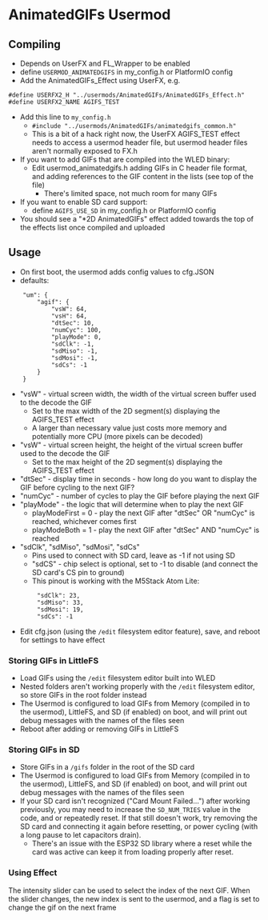 # AnimatedGIFs Usermod

## Compiling

- Depends on UserFX and FL_Wrapper to be enabled
- define `USERMOD_ANIMATEDGIFS` in my_config.h or PlatformIO config
- Add the AnimatedGIFs_Effect using UserFX, e.g.

```
#define USERFX2_H "../usermods/AnimatedGIFs/AnimatedGIFs_Effect.h"
#define USERFX2_NAME AGIFS_TEST
```

- Add this line to `my_config.h`
	- `#include "../usermods/AnimatedGIFs/animatedgifs_common.h"`
	- This is a bit of a hack right now, the UserFX AGIFS_TEST effect needs to access a usermod header file, but usermod header files aren't normally exposed to FX.h
- If you want to add GIFs that are compiled into the WLED binary:
	- Edit usermod_animatedgifs.h adding GIFs in C header file format, and adding references to the GIF content in the lists (see top of the file)
		- There's limited space, not much room for many GIFs
- If you want to enable SD card support:
	- define `AGIFS_USE_SD` in my_config.h or PlatformIO config
- You should see a "*2D AnimatedGIFs" effect added towards the top of the effects list once compiled and uploaded

## Usage

- On first boot, the usermod adds config values to cfg.JSON
- defaults:

```
	"um": {
		"agif": {
			"vsW": 64,
			"vsH": 64,
			"dtSec": 10,
			"numCyc": 100,
			"playMode": 0,
			"sdClk": -1,
			"sdMiso": -1,
			"sdMosi": -1,
			"sdCs": -1
		}
	}
```

- "vsW" - virtual screen width, the width of the virtual screen buffer used to the decode the GIF
	- Set to the max width of the 2D segment(s) displaying the AGIFS_TEST effect
	- A larger than necessary value just costs more memory and potentially more CPU (more pixels can be decoded)
- "vsW" - virtual screen height, the height of the virtual screen buffer used to the decode the GIF
	- Set to the max height of the 2D segment(s) displaying the AGIFS_TEST effect
- "dtSec" - display time in seconds - how long do you want to display the GIF before cycling to the next GIF?
- "numCyc" - number of cycles to play the GIF before playing the next GIF
- "playMode" - the logic that will determine when to play the next GIF
	- playModeFirst = 0 - play the next GIF after "dtSec" OR "numCyc" is reached, whichever comes first
	- playModeBoth = 1 - play the next GIF after "dtSec" AND "numCyc" is reached
- "sdClk", "sdMiso", "sdMosi", "sdCs"
	- Pins used to connect with SD card, leave as -1 if not using SD
	- "sdCS" - chip select is optional, set to -1 to disable (and connect the SD card's CS pin to ground)
	- This pinout is working with the M5Stack Atom Lite:

```
		"sdClk": 23,
		"sdMiso": 33,
		"sdMosi": 19,
		"sdCs": -1
```

- Edit cfg.json (using the `/edit` filesystem editor feature), save, and reboot for settings to have effect

### Storing GIFs in LittleFS

- Load GIFs using the `/edit` filesystem editor built into WLED
- Nested folders aren't working properly with the `/edit` filesystem editor, so store GIFs in the root folder instead
- The Usermod is configured to load GIFs from Memory (compiled in to the usermod), LittleFS, and SD (if enabled) on boot, and will print out debug messages with the names of the files seen
- Reboot after adding or removing GIFs in LittleFS

### Storing GIFs in SD

- Store GIFs in a `/gifs` folder in the root of the SD card
- The Usermod is configured to load GIFs from Memory (compiled in to the usermod), LittleFS, and SD (if enabled) on boot, and will print out debug messages with the names of the files seen
- If your SD card isn't recognized ("Card Mount Failed...") after working previously, you may need to increase the `SD_NUM_TRIES` value in the code, and or repeatedly reset.  If that still doesn't work, try removing the SD card and connecting it again before resetting, or power cycling (with a long pause to let capacitors drain).
	- There's an issue with the ESP32 SD library where a reset while the card was active can keep it from loading properly after reset.

### Using Effect

The intensity slider can be used to select the index of the next GIF.  When the slider changes, the new index is sent to the usermod, and a flag is set to change the gif on the next frame

